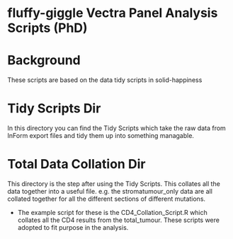 # fluffy-giggle Vectra Panel Analysis Scripts (PhD)

# Background
These scripts are based on the data tidy scripts in solid-happiness

# Tidy Scripts Dir
In this directory you can find the Tidy Scripts which take the raw data from InForm export files and tidy them up into something managable.

# Total Data Collation Dir
This directory is the step after using the Tidy Scripts. This collates all the data together into a useful file. e.g. the stromatumour_only data are all collated together for all the different sections of different mutations.
   - The example script for these is the CD4_Collation_Script.R which collates all the CD4 results from the total_tumour. These scripts were      adopted to fit purpose in the analysis.
